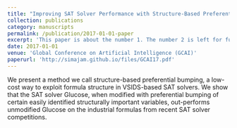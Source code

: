 ```yaml
---
title: "Improving SAT Solver Performance with Structure-Based Preferential Bumping"
collection: publications
category: manuscripts
permalink: /publication/2017-01-01-paper
excerpt: 'This paper is about the number 1. The number 2 is left for future work.'
date: 2017-01-01
venue: 'Global Conference on Artificial Intelligence (GCAI)'
paperurl: 'http://simajam.github.io/files/GCAI17.pdf'
---
```


We present a method we call structure-based preferential bumping, a low-cost way to exploit formula structure in VSIDS-based SAT solvers. We show that the SAT solver Glucose, when modified with preferential bumping of certain easily identified structurally important variables, out-performs unmodified Glucose on the industrial formulas from recent SAT solver competitions.
